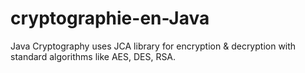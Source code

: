 # cryptographie-en-Java
Java Cryptography uses JCA library for encryption &amp; decryption with standard algorithms like AES, DES, RSA.
